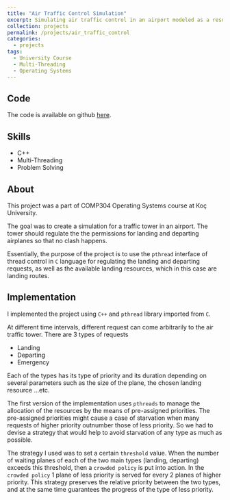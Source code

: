 ```yaml
---
title: "Air Traffic Control Simulation"
excerpt: Simulating air traffic control in an airport modeled as a resource allocation problem.
collection: projects
permalink: /projects/air_traffic_control
categories:
  - projects
tags:
  - University Course
  - Multi-Threading
  - Operating Systems
---
```


## Code

The code is available on github [here](https://github.com/NazirNayal8/air-traffic-control-with-pthreads).

## Skills

* C++
* Multi-Threading
* Problem Solving

## About

This project was a part of COMP304 Operating Systems course at Koç University.

The goal was to create a simulation for a traffic tower in an airport. The tower should
regulate the the permissions for landing and departing airplanes so that no clash happens.

Essentially, the purpose of the project is to use the `pthread` interface of thread control in `C` language
for regulating the landing and departing requests, as well as the available landing resources, which in this case are
landing routes.


## Implementation

I implemented the project using `C++` and `pthread` library imported from `C`.

At different time intervals, different request can come arbitrarily to the air traffic tower. There are 3 types of requests

* Landing
* Departing
* Emergency

Each of the types has its type of priority and its duration depending on several parameters such as the size of the plane, the chosen landing resource ...etc.

The first version of the implementation uses `pthreads` to manage the allocation of the resources by the means of pre-assigned priorities. The pre-assigned priorities might cause a case of starvation when many requests of higher priority outnumber those of less priority. So we had to devise a strategy that would help to avoid starvation of any type as much as possible.


The strategy I used was to set a certain `threshold` value. When the number of waiting planes of each of the two main types (landing, departing) exceeds this threshold, then a `crowded policy` is put into action. In the `crowded policy` 1 plane of less priority is served for every 2 planes of higher priority.
This strategy preserves the relative priority between the two types, and at the same time guarantees the progress of the type of less priority.
